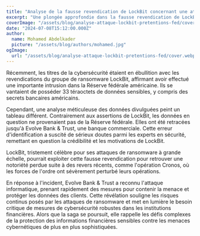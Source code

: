 ```yaml
---
title: "Analyse de la fausse revendication de LockBit concernant une attaque contre la Réserve fédérale américaine"
excerpt: "Une plongée approfondie dans la fausse revendication de LockBit concernant une attaque contre la Réserve fédérale américaine, révélant une erreur d'identification des données piratées."
coverImage: "/assets/blog/analyse-attaque-lockbit-pretentions-fed/cover.webp"
date: "2024-07-08T15:12:00.000Z"
author:
  name: Mohamed Abdelkader
  picture: "/assets/blog/authors/mohamed.jpg"
ogImage:
  url: "/assets/blog/analyse-attaque-lockbit-pretentions-fed/cover.webp"
---
```


Récemment, les titres de la cybersécurité étaient en ébullition avec les revendications du groupe de ransomware LockBit, affirmant avoir effectué une importante intrusion dans la Réserve fédérale américaine. Ils se vantaient de posséder 33 téraoctets de données sensibles, y compris des secrets bancaires américains.

Cependant, une analyse méticuleuse des données divulguées peint un tableau différent. Contrairement aux assertions de LockBit, les données en question ne provenaient pas de la Réserve fédérale. Elles ont été retracées jusqu'à Evolve Bank & Trust, une banque commerciale. Cette erreur d'identification a suscité de sérieux doutes parmi les experts en sécurité, remettant en question la crédibilité et les motivations de LockBit.

LockBit, tristement célèbre pour ses attaques de ransomware à grande échelle, pourrait exploiter cette fausse revendication pour retrouver une notoriété perdue suite à des revers récents, comme l'opération Cronos, où les forces de l'ordre ont sévèrement perturbé leurs opérations.

En réponse à l'incident, Evolve Bank & Trust a reconnu l'attaque informatique, prenant rapidement des mesures pour contenir la menace et protéger les données des clients. Cette révélation souligne les risques continus posés par les attaques de ransomware et met en lumière le besoin critique de mesures de cybersécurité robustes dans les institutions financières. Alors que la saga se poursuit, elle rappelle les défis complexes de la protection des informations financières sensibles contre les menaces cybernétiques de plus en plus sophistiquées.